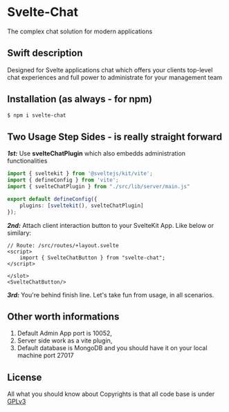 # Svelte-Chat
The complex chat solution for modern applications

## Swift description
Designed for Svelte applications chat which offers your clients top-level chat experiences and full power to administrate for your management team

## Installation (as always - for npm)
```bash
$ npm i svelte-chat
```

## Two Usage Step Sides - is really straight forward
***1st:*** Use **svelteChatPlugin** which also embedds administration functionalities
```typescript
import { sveltekit } from '@sveltejs/kit/vite';
import { defineConfig } from 'vite';
import { svelteChatPlugin } from "./src/lib/server/main.js"

export default defineConfig({
	plugins: [sveltekit(), svelteChatPlugin]
});
```
***2nd:*** Attach client interaction button to your SvelteKit App. Like below or similary:
```svelte
// Route: /src/routes/+layout.svelte
<script>
    import { SvelteChatButton } from "svelte-chat";
</script>

</slot>
<SvelteChatButton/>
```
***3rd:*** You're behind finish line. Let's take fun from usage, in all scenarios.

## Other worth informations
1. Default Admin App port is 10052,
2. Server side work as a vite plugin,
3. Default database is MongoDB and you should have it on your local machine port 27017 

## License
All what you should know about Copyrights is that all code base is under <u>GPLv3</u>
